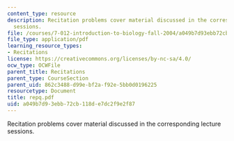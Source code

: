 ```yaml
---
content_type: resource
description: Recitation problems cover material discussed in the corresponding lecture
  sessions.
file: /courses/7-012-introduction-to-biology-fall-2004/a049b7d93ebb72cb118de7dc2f9e2f87_repq.pdf
file_type: application/pdf
learning_resource_types:
- Recitations
license: https://creativecommons.org/licenses/by-nc-sa/4.0/
ocw_type: OCWFile
parent_title: Recitations
parent_type: CourseSection
parent_uid: 862c3488-d99e-bf2a-f92e-5bb0d0196225
resourcetype: Document
title: repq.pdf
uid: a049b7d9-3ebb-72cb-118d-e7dc2f9e2f87
---
```

Recitation problems cover material discussed in the corresponding lecture sessions.
